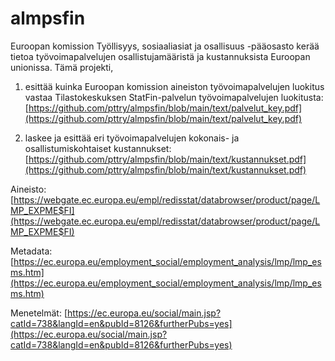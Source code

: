 # almpsfin
Euroopan komission Työllisyys, sosiaaliasiat ja osallisuus -pääosasto kerää tietoa työvoimapalvelujen osallistujamääristä ja kustannuksista Euroopan unionissa. Tämä projekti, 

1. esittää kuinka Euroopan komission aineiston työvoimapalvelujen luokitus vastaa Tilastokeskuksen StatFin-palvelun työvoimapalvelujen luokitusta: [https://github.com/pttry/almpsfin/blob/main/text/palvelut_key.pdf](https://github.com/pttry/almpsfin/blob/main/text/palvelut_key.pdf)

2. laskee ja esittää eri työvoimapalvelujen kokonais- ja osallistumiskohtaiset kustannukset: [https://github.com/pttry/almpsfin/blob/main/text/kustannukset.pdf](https://github.com/pttry/almpsfin/blob/main/text/kustannukset.pdf)

Aineisto: [https://webgate.ec.europa.eu/empl/redisstat/databrowser/product/page/LMP_EXPME$FI](https://webgate.ec.europa.eu/empl/redisstat/databrowser/product/page/LMP_EXPME$FI)

Metadata: [https://ec.europa.eu/employment_social/employment_analysis/lmp/lmp_esms.htm](https://ec.europa.eu/employment_social/employment_analysis/lmp/lmp_esms.htm)

Menetelmät: [https://ec.europa.eu/social/main.jsp?catId=738&langId=en&pubId=8126&furtherPubs=yes](https://ec.europa.eu/social/main.jsp?catId=738&langId=en&pubId=8126&furtherPubs=yes)


